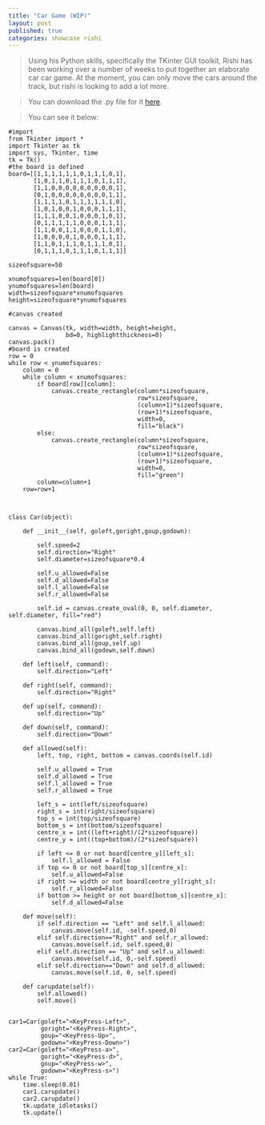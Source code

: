```yaml
---
title: "Car Game (WIP)"
layout: post
published: true
categories: showcase rishi
---
```


> Using his Python skills, specifically the TKinter GUI toolkit, Rishi has been working over a number of weeks to put together an elaborate car car game. At the moment, you can only move the cars around the track, but rishi is looking to add a lot more.

> You can download the .py file for it [here](/files/showcase/Rishi/car_game.py).

> You can see it below:

    #import
    from Tkinter import *
    import Tkinter as tk
    import sys, Tkinter, time
    tk = Tk()
    #the board is defined
    board=[[1,1,1,1,1,1,0,1,1,1,0,1],
           [1,0,1,1,0,1,1,1,0,1,1,1],
           [1,1,0,0,0,0,0,0,0,0,0,1],
           [0,1,0,0,0,0,0,0,0,0,1,1],
           [1,1,1,1,0,1,1,1,1,1,1,0],
           [1,0,1,0,0,1,0,0,0,1,1,1],
           [1,1,1,0,0,1,0,0,0,1,0,1],
           [0,1,1,1,1,1,0,0,0,1,1,1],
           [1,1,0,0,1,1,0,0,0,1,1,0],
           [1,0,0,0,0,1,0,0,0,1,1,1],
           [1,1,0,1,1,1,0,1,1,1,0,1],
           [0,1,1,1,0,1,1,1,0,1,1,1]]

    sizeofsquare=50

    xnumofsquares=len(board[0])
    ynumofsquares=len(board)
    width=sizeofsquare*xnumofsquares
    height=sizeofsquare*ynumofsquares

    #canvas created

    canvas = Canvas(tk, width=width, height=height,
                    bd=0, highlightthickness=0)
    canvas.pack()
    #board is created
    row = 0
    while row < ynumofsquares:
        column = 0
        while column < xnumofsquares: 
            if board[row][column]:
                canvas.create_rectangle(column*sizeofsquare,
                                        row*sizeofsquare,
                                        (column+1)*sizeofsquare,
                                        (row+1)*sizeofsquare,
                                        width=0,
                                        fill="black")
            else:
                canvas.create_rectangle(column*sizeofsquare,
                                        row*sizeofsquare,
                                        (column+1)*sizeofsquare,
                                        (row+1)*sizeofsquare,
                                        width=0,
                                        fill="green")
            column=column+1
        row=row+1



    class Car(object):
        
        def __init__(self, goleft,goright,goup,godown):

            self.speed=2
            self.direction="Right"
            self.diameter=sizeofsquare*0.4

            self.u_allowed=False
            self.d_allowed=False
            self.l_allowed=False
            self.r_allowed=False

            self.id = canvas.create_oval(0, 0, self.diameter, self.diameter, fill="red")

            canvas.bind_all(goleft,self.left)
            canvas.bind_all(goright,self.right)
            canvas.bind_all(goup,self.up)
            canvas.bind_all(godown,self.down)

        def left(self, command):
            self.direction="Left"
        
        def right(self, command):
            self.direction="Right"
        
        def up(self, command):
            self.direction="Up"
            
        def down(self, command):
            self.direction="Down"

        def allowed(self):
            left, top, right, bottom = canvas.coords(self.id)

            self.u_allowed = True
            self.d_allowed = True
            self.l_allowed = True
            self.r_allowed = True

            left_s = int(left/sizeofsquare)
            right_s = int(right/sizeofsquare)
            top_s = int(top/sizeofsquare)
            bottom_s = int(bottom/sizeofsquare)
            centre_x = int((left+right)/(2*sizeofsquare))
            centre_y = int((top+bottom)/(2*sizeofsquare))

            if left <= 0 or not board[centre_y][left_s]:
                self.l_allowed = False
            if top <= 0 or not board[top_s][centre_x]:
                self.u_allowed=False
            if right >= width or not board[centre_y][right_s]:
                self.r_allowed=False
            if bottom >= height or not board[bottom_s][centre_x]:
                self.d_allowed=False
                
        def move(self):
            if self.direction == "Left" and self.l_allowed:
                canvas.move(self.id, -self.speed,0)
            elif self.direction=="Right" and self.r_allowed:
                canvas.move(self.id, self.speed,0)
            elif self.direction == "Up" and self.u_allowed:
                canvas.move(self.id, 0,-self.speed)
            elif self.direction=="Down" and self.d_allowed:
                canvas.move(self.id, 0, self.speed)

        def carupdate(self):
            self.allowed()
            self.move()
            

    car1=Car(goleft="<KeyPress-Left>",
             goright="<KeyPress-Right>",
             goup="<KeyPress-Up>",
             godown="<KeyPress-Down>")
    car2=Car(goleft="<KeyPress-a>",
             goright="<KeyPress-d>",
             goup="<KeyPress-w>",
             godown="<KeyPress-s>") 
    while True:
        time.sleep(0.01)
        car1.carupdate()
        car2.carupdate()
        tk.update_idletasks()
        tk.update()